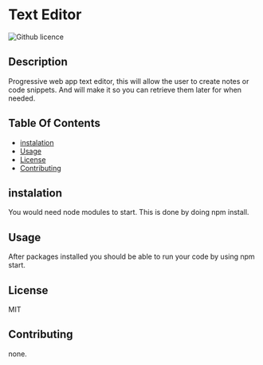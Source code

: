 # Text Editor
![Github licence](http://img.shields.io/badge/license-MIT-blue.svg)
  ## Description
  Progressive web app text editor, this will allow the user to create notes or code snippets. And will make it so you can retrieve them later for when needed.

  ## Table Of Contents
  * [instalation](#instalation)
  * [Usage](#Usage)
  * [License](#License)
  * [Contributing](#Contributing)


  ## instalation
  
  You would need node modules to start. This is done by doing npm install.
  
  ## Usage
  After packages installed you should be able to run your code by using npm start.
  

  ## License
  MIT
  
  ## Contributing
  
  none.
